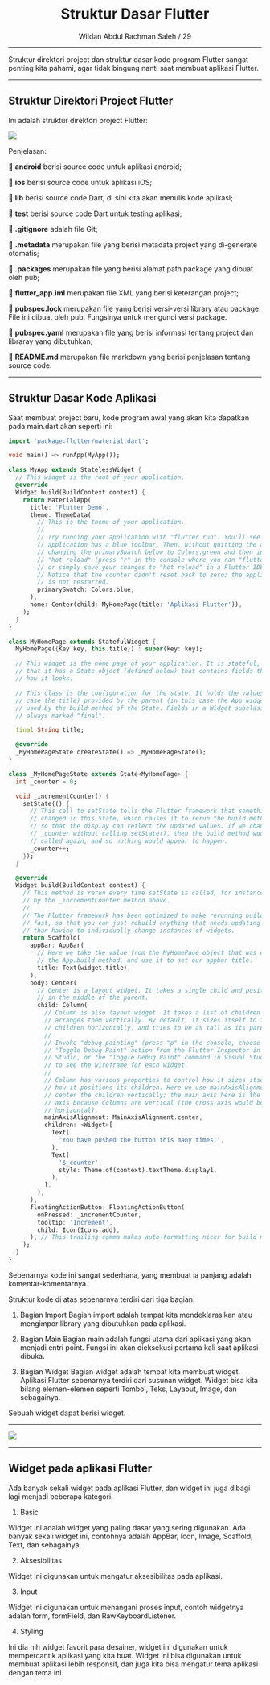 <center><h1>Struktur Dasar Flutter</h1></center>
<center>Wildan Abdul Rachman Saleh / 29</center>

<hr>
Struktur direktori project dan struktur dasar kode program Flutter sangat penting kita pahami, agar tidak bingung nanti saat membuat aplikasi Flutter.
</hr>

<hr>

## Struktur Direktori Project Flutter

Ini adalah struktur direktori project Flutter:

![](https://www.petanikode.com/img/flutter/dasar/direktori.png)

Penjelasan:

📁 **android** berisi source code untuk aplikasi android;

📁 **ios** berisi source code untuk aplikasi iOS;

📁 **lib** berisi source code Dart, di sini kita akan menulis kode aplikasi;

📁 **test** berisi source code Dart untuk testing aplikasi;

📄 **.gitignore** adalah file Git;

📄 **.metadata** merupakan file yang berisi metadata project yang di-generate otomatis;

📄 **.packages** merupakan file yang berisi alamat path package yang dibuat oleh pub;

📄 **flutter_app.iml** merupakan file XML yang berisi keterangan project;

📄 **pubspec.lock** merupakan file yang berisi versi-versi library atau package. File ini dibuat oleh pub. Fungsinya untuk mengunci versi package.

📄 **pubspec.yaml** merupakan file yang berisi informasi tentang project dan libraray yang dibutuhkan;

📄 **README.md** merupakan file markdown yang berisi penjelasan tentang source code.

</hr>

<hr> 

## Struktur Dasar Kode Aplikasi

Saat membuat project baru, kode program awal yang akan kita dapatkan pada main.dart akan seperti ini:

```dart
import 'package:flutter/material.dart';

void main() => runApp(MyApp());

class MyApp extends StatelessWidget {
  // This widget is the root of your application.
  @override
  Widget build(BuildContext context) {
    return MaterialApp(
      title: 'Flutter Demo',
      theme: ThemeData(
        // This is the theme of your application.
        //
        // Try running your application with "flutter run". You'll see the
        // application has a blue toolbar. Then, without quitting the app, try
        // changing the primarySwatch below to Colors.green and then invoke
        // "hot reload" (press "r" in the console where you ran "flutter run",
        // or simply save your changes to "hot reload" in a Flutter IDE).
        // Notice that the counter didn't reset back to zero; the application
        // is not restarted.
        primarySwatch: Colors.blue,
      ),
      home: Center(child: MyHomePage(title: 'Aplikasi Flutter')),
    );
  }
}

class MyHomePage extends StatefulWidget {
  MyHomePage({Key key, this.title}) : super(key: key);

  // This widget is the home page of your application. It is stateful, meaning
  // that it has a State object (defined below) that contains fields that affect
  // how it looks.

  // This class is the configuration for the state. It holds the values (in this
  // case the title) provided by the parent (in this case the App widget) and
  // used by the build method of the State. Fields in a Widget subclass are
  // always marked "final".

  final String title;

  @override
  _MyHomePageState createState() => _MyHomePageState();
}

class _MyHomePageState extends State<MyHomePage> {
  int _counter = 0;

  void _incrementCounter() {
    setState(() {
      // This call to setState tells the Flutter framework that something has
      // changed in this State, which causes it to rerun the build method below
      // so that the display can reflect the updated values. If we changed
      // _counter without calling setState(), then the build method would not be
      // called again, and so nothing would appear to happen.
      _counter++;
    });
  }

  @override
  Widget build(BuildContext context) {
    // This method is rerun every time setState is called, for instance as done
    // by the _incrementCounter method above.
    //
    // The Flutter framework has been optimized to make rerunning build methods
    // fast, so that you can just rebuild anything that needs updating rather
    // than having to individually change instances of widgets.
    return Scaffold(
      appBar: AppBar(
        // Here we take the value from the MyHomePage object that was created by
        // the App.build method, and use it to set our appbar title.
        title: Text(widget.title),
      ),
      body: Center(
        // Center is a layout widget. It takes a single child and positions it
        // in the middle of the parent.
        child: Column(
          // Column is also layout widget. It takes a list of children and
          // arranges them vertically. By default, it sizes itself to fit its
          // children horizontally, and tries to be as tall as its parent.
          //
          // Invoke "debug painting" (press "p" in the console, choose the
          // "Toggle Debug Paint" action from the Flutter Inspector in Android
          // Studio, or the "Toggle Debug Paint" command in Visual Studio Code)
          // to see the wireframe for each widget.
          //
          // Column has various properties to control how it sizes itself and
          // how it positions its children. Here we use mainAxisAlignment to
          // center the children vertically; the main axis here is the vertical
          // axis because Columns are vertical (the cross axis would be
          // horizontal).
          mainAxisAlignment: MainAxisAlignment.center,
          children: <Widget>[
            Text(
              'You have pushed the button this many times:',
            ),
            Text(
              '$_counter',
              style: Theme.of(context).textTheme.display1,
            ),
          ],
        ),
      ),
      floatingActionButton: FloatingActionButton(
        onPressed: _incrementCounter,
        tooltip: 'Increment',
        child: Icon(Icons.add),
      ), // This trailing comma makes auto-formatting nicer for build methods.
    );
  }
}
```
Sebenarnya kode ini sangat sederhana, yang membuat ia panjang adalah komentar-komentarnya.

Struktur kode di atas sebenarnya terdiri dari tiga bagian:

1. Bagian Import
Bagian import adalah tempat kita mendeklarasikan atau mengimpor library yang dibutuhkan pada aplikasi.

2. Bagian Main
Bagian main adalah fungsi utama dari aplikasi yang akan menjadi entri point. Fungsi ini akan dieksekusi pertama kali saat aplikasi dibuka.

3. Bagian Widget
Bagian widget adalah tempat kita membuat widget. Aplikasi Flutter sebenarnya terdiri dari susunan widget. Widget bisa kita bilang elemen-elemen seperti Tombol, Teks, Layaout, Image, dan sebagainya.

Sebuah widget dapat berisi widget.

</hr>

<hr>

![](https://media.giphy.com/media/qgQUggAC3Pfv687qPC/giphy.gif)

</hr>

<hr>

## Widget pada aplikasi Flutter

Ada banyak sekali widget pada aplikasi Flutter, dan widget ini juga dibagi lagi menjadi beberapa kategori.

1. Basic

Widget ini adalah widget yang paling dasar yang sering digunakan. Ada banyak sekali widget ini, contohnya adalah AppBar, Icon, Image, Scaffold, Text, dan sebagainya.

2. Aksesibilitas

Widget ini digunakan untuk mengatur aksesibilitas pada aplikasi.

3. Input

Widget ini digunakan untuk menangani proses input, contoh widgetnya adalah form, formField, dan RawKeyboardListener.

4. Styling

Ini dia nih widget favorit para desainer, widget ini digunakan untuk mempercantik aplikasi yang kita buat. Widget ini bisa digunakan untuk membuat aplikasi lebih responsif, dan juga kita bisa mengatur tema aplikasi dengan tema ini.

</hr>
